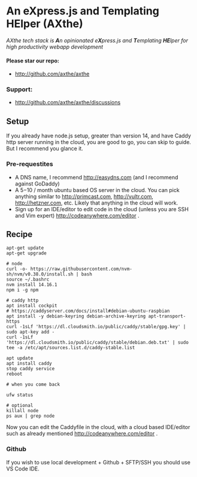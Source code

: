 
# An eXpress.js and Templating HElper (AXthe)
<i>AXthe tech stack is <b>A</b>n opinionated e<b>X</b>press.js and <b>T</b>emplating <b>HE</b>lper for high productivity webapp development</i>

#### Please star our repo:
- http://github.com/axthe/axthe

### Support:
- http://github.com/axthe/axthe/discussions

## Setup
If you already have node.js setup, greater than version 14, and have Caddy http server running in the cloud, you are good to go, you can skip to guide. But I recommend you glance it.

### Pre-requestites
- A DNS name, I recommend http://easydns.com (and I recommend against GoDaddy)
- A $5-$10 / month ubuntu based OS server in the cloud. You can pick anything similar to http://primcast.com, http://vultr.com, http://hetzner.com, etc. Likely that anything in the cloud will work.
- Sign up for an IDE/editor to edit code in the cloud (unless you are SSH and Vim expert) http://codeanywhere.com/editor . 

## Recipe
```
apt-get update
apt-get upgrade

# node 
curl -o- https://raw.githubusercontent.com/nvm-sh/nvm/v0.38.0/install.sh | bash
source ~/.bashrc
nvm install 14.16.1
npm i -g npm

# caddy http 
apt install cockpit
# https://caddyserver.com/docs/install#debian-ubuntu-raspbian
apt install -y debian-keyring debian-archive-keyring apt-transport-https
curl -1sLf 'https://dl.cloudsmith.io/public/caddy/stable/gpg.key' | sudo apt-key add -
curl -1sLf 'https://dl.cloudsmith.io/public/caddy/stable/debian.deb.txt' | sudo tee -a /etc/apt/sources.list.d/caddy-stable.list

apt update
apt install caddy
stop caddy service
reboot

# when you come back

ufw status

# optional
killall node
ps aux | grep node

```

Now you can edit the Caddyfile in the cloud, with a cloud based IDE/editor such as already mentioned http://codeanywhere.com/editor .

### Github
If you wish to use local development + Github + SFTP/SSH you should use VS Code IDE.

